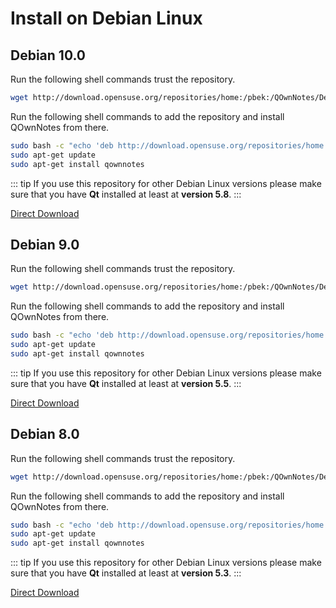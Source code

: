 # Install on Debian Linux

## Debian 10.0

Run the following shell commands trust the repository.

```bash
wget http://download.opensuse.org/repositories/home:/pbek:/QOwnNotes/Debian_10/Release.key -O - | sudo apt-key add -
```

Run the following shell commands to add the repository and install QOwnNotes from there.

```bash
sudo bash -c "echo 'deb http://download.opensuse.org/repositories/home:/pbek:/QOwnNotes/Debian_10/ /' >> /etc/apt/sources.list.d/qownnotes.list"
sudo apt-get update
sudo apt-get install qownnotes
```

::: tip
If you use this repository for other Debian Linux versions please make sure that you have **Qt** installed at least at **version 5.8**.
:::

[Direct Download](https://build.opensuse.org/package/binaries/home:pbek:QOwnNotes/desktop/Debian_10)

## Debian 9.0

Run the following shell commands trust the repository.

```bash
wget http://download.opensuse.org/repositories/home:/pbek:/QOwnNotes/Debian_9.0/Release.key -O - | sudo apt-key add -
```

Run the following shell commands to add the repository and install QOwnNotes from there.

```bash
sudo bash -c "echo 'deb http://download.opensuse.org/repositories/home:/pbek:/QOwnNotes/Debian_9.0/ /' >> /etc/apt/sources.list.d/qownnotes.list"
sudo apt-get update
sudo apt-get install qownnotes
```

::: tip
If you use this repository for other Debian Linux versions please make sure that you have **Qt** installed at least at **version 5.5**.
:::

[Direct Download](https://build.opensuse.org/package/binaries/home:pbek:QOwnNotes/desktop/Debian_9.0)

## Debian 8.0

Run the following shell commands trust the repository.

```bash
wget http://download.opensuse.org/repositories/home:/pbek:/QOwnNotes/Debian_8.0/Release.key -O - | sudo apt-key add -
```

Run the following shell commands to add the repository and install QOwnNotes from there.

```bash
sudo bash -c "echo 'deb http://download.opensuse.org/repositories/home:/pbek:/QOwnNotes/Debian_8.0/ /' >> /etc/apt/sources.list.d/qownnotes.list"
sudo apt-get update
sudo apt-get install qownnotes
```

::: tip
If you use this repository for other Debian Linux versions please make sure that you have **Qt** installed at least at **version 5.3**.
:::

[Direct Download](https://build.opensuse.org/package/binaries/home:pbek:QOwnNotes/desktop/Debian_8.0)
